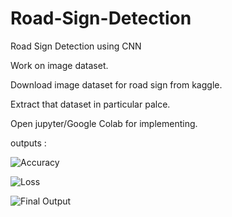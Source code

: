 # Road-Sign-Detection

Road Sign Detection using CNN

Work on image dataset.

Download image dataset for road sign from kaggle.

Extract that dataset in particular palce.

Open jupyter/Google Colab for implementing.

outputs :


![Accuracy](https://user-images.githubusercontent.com/64595990/148015957-3706cacd-13e5-4aad-ab4a-2a69a62a4f5a.png)


![Loss](https://user-images.githubusercontent.com/64595990/148015970-58f8ef45-5919-4059-9481-765d9fabad6f.png)


![Final Output](https://user-images.githubusercontent.com/64595990/148015986-79561728-89f2-4b8d-8484-7313fa5b508b.png)



